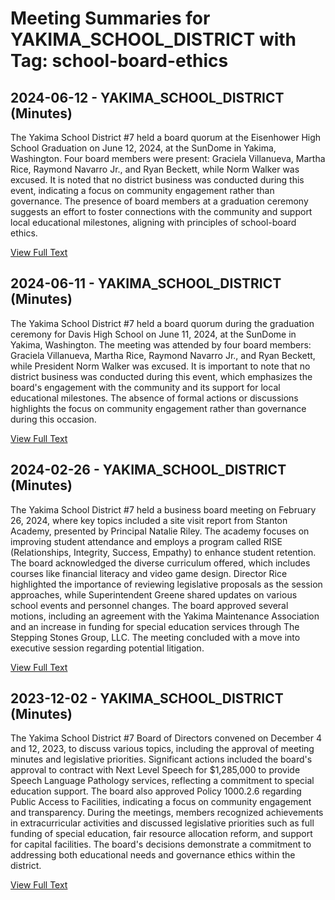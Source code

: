 # Meeting Summaries for YAKIMA_SCHOOL_DISTRICT with Tag: school-board-ethics

## 2024-06-12 - YAKIMA_SCHOOL_DISTRICT (Minutes)

The Yakima School District #7 held a board quorum at the Eisenhower High School Graduation on June 12, 2024, at the SunDome in Yakima, Washington. Four board members were present: Graciela Villanueva, Martha Rice, Raymond Navarro Jr., and Ryan Beckett, while Norm Walker was excused. It is noted that no district business was conducted during this event, indicating a focus on community engagement rather than governance. The presence of board members at a graduation ceremony suggests an effort to foster connections with the community and support local educational milestones, aligning with principles of school-board ethics.

[View Full Text](https://raw.githubusercontent.com/VoronoiPerspectives/WashingtonStateSchoolBoardExplorer/refs/heads/main/data/countries/usa/states/wa/counties/yakima/school_boards/yakima_school_district/2024/processed/2024-06-12-minutes.txt)

## 2024-06-11 - YAKIMA_SCHOOL_DISTRICT (Minutes)

The Yakima School District #7 held a board quorum during the graduation ceremony for Davis High School on June 11, 2024, at the SunDome in Yakima, Washington. The meeting was attended by four board members: Graciela Villanueva, Martha Rice, Raymond Navarro Jr., and Ryan Beckett, while President Norm Walker was excused. It is important to note that no district business was conducted during this event, which emphasizes the board's engagement with the community and its support for local educational milestones. The absence of formal actions or discussions highlights the focus on community engagement rather than governance during this occasion.

[View Full Text](https://raw.githubusercontent.com/VoronoiPerspectives/WashingtonStateSchoolBoardExplorer/refs/heads/main/data/countries/usa/states/wa/counties/yakima/school_boards/yakima_school_district/2024/processed/2024-06-11-minutes.txt)

## 2024-02-26 - YAKIMA_SCHOOL_DISTRICT (Minutes)

The Yakima School District #7 held a business board meeting on February 26, 2024, where key topics included a site visit report from Stanton Academy, presented by Principal Natalie Riley. The academy focuses on improving student attendance and employs a program called RISE (Relationships, Integrity, Success, Empathy) to enhance student retention. The board acknowledged the diverse curriculum offered, which includes courses like financial literacy and video game design. Director Rice highlighted the importance of reviewing legislative proposals as the session approaches, while Superintendent Greene shared updates on various school events and personnel changes. The board approved several motions, including an agreement with the Yakima Maintenance Association and an increase in funding for special education services through The Stepping Stones Group, LLC. The meeting concluded with a move into executive session regarding potential litigation.

[View Full Text](https://raw.githubusercontent.com/VoronoiPerspectives/WashingtonStateSchoolBoardExplorer/refs/heads/main/data/countries/usa/states/wa/counties/yakima/school_boards/yakima_school_district/2024/processed/2024-02-26-minutes.txt)

## 2023-12-02 - YAKIMA_SCHOOL_DISTRICT (Minutes)

The Yakima School District #7 Board of Directors convened on December 4 and 12, 2023, to discuss various topics, including the approval of meeting minutes and legislative priorities. Significant actions included the board's approval to contract with Next Level Speech for $1,285,000 to provide Speech Language Pathology services, reflecting a commitment to special education support. The board also approved Policy 1000.2.6 regarding Public Access to Facilities, indicating a focus on community engagement and transparency. During the meetings, members recognized achievements in extracurricular activities and discussed legislative priorities such as full funding of special education, fair resource allocation reform, and support for capital facilities. The board's decisions demonstrate a commitment to addressing both educational needs and governance ethics within the district.

[View Full Text](https://raw.githubusercontent.com/VoronoiPerspectives/WashingtonStateSchoolBoardExplorer/refs/heads/main/data/countries/usa/states/wa/counties/yakima/school_boards/yakima_school_district/2023/processed/2023-12-02-actionletterfordecmeeting-minutes.txt)

